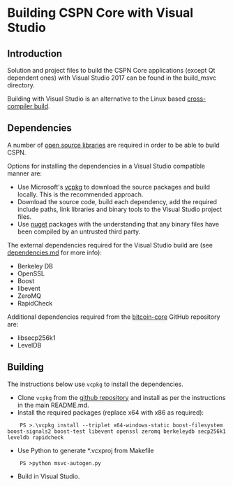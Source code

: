 Building CSPN Core with Visual Studio
========================================

Introduction
---------------------
Solution and project files to build the CSPN Core applications (except Qt dependent ones) with Visual Studio 2017 can be found in the build_msvc directory.

Building with Visual Studio is an alternative to the Linux based [cross-compiler build](https://github.com/cspn/cspn/blob/master/doc/build-windows.md).

Dependencies
---------------------
A number of [open source libraries](https://github.com/cspn/cspn/blob/master/doc/dependencies.md) are required in order to be able to build CSPN.

Options for installing the dependencies in a Visual Studio compatible manner are:

- Use Microsoft's [vcpkg](https://docs.microsoft.com/en-us/cpp/vcpkg) to download the source packages and build locally. This is the recommended approach.
- Download the source code, build each dependency, add the required include paths, link libraries and binary tools to the Visual Studio project files.
- Use [nuget](https://www.nuget.org/) packages with the understanding that any binary files have been compiled by an untrusted third party.

The external dependencies required for the Visual Studio build are (see [dependencies.md](https://github.com/cspn/cspn/blob/master/doc/dependencies.md) for more info):

- Berkeley DB
- OpenSSL
- Boost
- libevent
- ZeroMQ
- RapidCheck

Additional dependencies required from the [bitcoin-core](https://github.com/bitcoin-core) GitHub repository are:
- libsecp256k1
- LevelDB

Building
---------------------
The instructions below use `vcpkg` to install the dependencies.

- Clone `vcpkg` from the [github repository](https://github.com/Microsoft/vcpkg) and install as per the instructions in the main README.md.
- Install the required packages (replace x64 with x86 as required):

```
    PS >.\vcpkg install --triplet x64-windows-static boost-filesystem boost-signals2 boost-test libevent openssl zeromq berkeleydb secp256k1 leveldb rapidcheck
```

- Use Python to generate *.vcxproj from Makefile

```
    PS >python msvc-autogen.py
```

- Build in Visual Studio.
